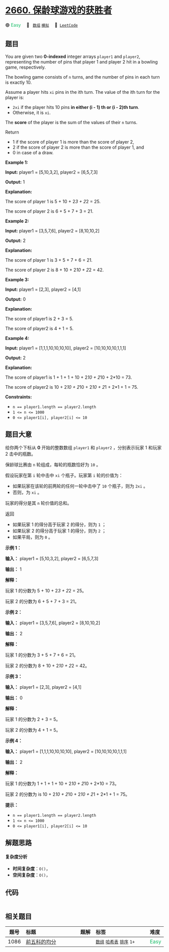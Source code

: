 # [2660. 保龄球游戏的获胜者](https://leetcode.com/problems/determine-the-winner-of-a-bowling-game)

🟢 <font color=#15bd66>Easy</font>&emsp; 🔖&ensp; [`数组`](/leetcode/outline/tag/array.md) [`模拟`](/leetcode/outline/tag/simulation.md)&emsp; 🔗&ensp;[`LeetCode`](https://leetcode.com/problems/determine-the-winner-of-a-bowling-game)


## 题目

You are given two **0-indexed** integer arrays `player1` and `player2`,
representing the number of pins that player 1 and player 2 hit in a bowling
game, respectively.

The bowling game consists of `n` turns, and the number of pins in each turn is
exactly 10.

Assume a player hits `xi` pins in the ith turn. The value of the ith turn for
the player is:

  * `2xi` if the player hits 10 pins **in either (i - 1) th or (i - 2)th turn**.
  * Otherwise, it is `xi`.

The **score** of the player is the sum of the values of their `n` turns.

Return

  * 1 if the score of player 1 is more than the score of player 2,
  * 2 if the score of player 2 is more than the score of player 1, and
  * 0 in case of a draw.



**Example 1:**

**Input:** player1 = [5,10,3,2], player2 = [6,5,7,3]

**Output:** 1

**Explanation:**

The score of player 1 is 5 + 10 + 2*3 + 2*2 = 25.

The score of player 2 is 6 + 5 + 7 + 3 = 21.

**Example 2:**

**Input:** player1 = [3,5,7,6], player2 = [8,10,10,2]

**Output:** 2

**Explanation:**

The score of player 1 is 3 + 5 + 7 + 6 = 21.

The score of player 2 is 8 + 10 + 2*10 + 2*2 = 42.

**Example 3:**

**Input:** player1 = [2,3], player2 = [4,1]

**Output:** 0

**Explanation:**

The score of player1 is 2 + 3 = 5.

The score of player2 is 4 + 1 = 5.

**Example 4:**

**Input:** player1 = [1,1,1,10,10,10,10], player2 = [10,10,10,10,1,1,1]

**Output:** 2

**Explanation:**

The score of player1 is 1 + 1 + 1 + 10 + 2*10 + 2*10 + 2*10 = 73.

The score of player2 is 10 + 2*10 + 2*10 + 2*10 + 2*1 + 2*1 + 1 = 75.



**Constraints:**

  * `n == player1.length == player2.length`
  * `1 <= n <= 1000`
  * `0 <= player1[i], player2[i] <= 10`


## 题目大意

给你两个下标从 **0** 开始的整数数组 `player1` 和 `player2` ，分别表示玩家 1 和玩家 2 击中的瓶数。

保龄球比赛由 `n` 轮组成，每轮的瓶数恰好为 `10` 。

假设玩家在第 `i` 轮中击中 `xi` 个瓶子。玩家第 `i` 轮的价值为：

  * 如果玩家在该轮的前两轮的任何一轮中击中了 `10` 个瓶子，则为 `2xi` 。
  * 否则，为 `xi` 。

玩家的得分是其 `n` 轮价值的总和。

返回

  * 如果玩家 1 的得分高于玩家 2 的得分，则为 `1` ；
  * 如果玩家 2 的得分高于玩家 1 的得分，则为 `2` ；
  * 如果平局，则为 `0` 。



**示例 1：**

**输入：** player1 = [5,10,3,2], player2 = [6,5,7,3]

**输出：** 1

**解释：**

玩家 1 的分数为 5 + 10 + 2*3 + 2*2 = 25。

玩家 2 的分数为 6 + 5 + 7 + 3 = 21。

**示例 2：**

**输入：** player1 = [3,5,7,6], player2 = [8,10,10,2]

**输出：** 2

**解释：**

玩家 1 的分数为 3 + 5 + 7 + 6 = 21。

玩家 2 的分数为 8 + 10 + 2*10 + 2*2 = 42。

**示例 3：**

**输入：** player1 = [2,3], player2 = [4,1]

**输出：** 0

**解释：**

玩家 1 的分数为 2 + 3 = 5。

玩家 2 的分数为 4 + 1 = 5。

**示例 4：**

**输入：** player1 = [1,1,1,10,10,10,10], player2 = [10,10,10,10,1,1,1]

**输出：** 2

**解释：**

玩家 1 的分数为 1 + 1 + 1 + 10 + 2*10 + 2*10 + 2*10 = 73。

玩家 2 的分数为 is 10 + 2*10 + 2*10 + 2*10 + 2*1 + 2*1 + 1 = 75。



**提示：**

  * `n == player1.length == player2.length`
  * `1 <= n <= 1000`
  * `0 <= player1[i], player2[i] <= 10`


## 解题思路

#### 复杂度分析

- **时间复杂度**：`O()`，
- **空间复杂度**：`O()`，

## 代码

```javascript

```

## 相关题目

| 题号 | 标题 | 题解 | 标签 | 难度 |
| :------: | :------ | :------: | :------ | :------ |
| 1086 | [前五科的均分](https://leetcode.com/problems/high-five) |  |  [`数组`](/leetcode/outline/tag/array.md) [`哈希表`](/leetcode/outline/tag/hash-table.md) [`排序`](/leetcode/outline/tag/sorting.md) `1+` | <font color=#15bd66>Easy</font> |

<style>
.blue {
    background-color: #096dd9;
    padding: 0.25rem 0.5rem;
    margin: 0;
    font-size: 0.85em;
    border-radius: 3px;
    color: white;
    font-weight: 500;
}
table th:first-of-type { width: 10%; }
table th:nth-of-type(2) { width: 35%; }
table th:nth-of-type(3) { width: 10%; }
table th:nth-of-type(4) { width: 35%; }
table th:nth-of-type(5) { width: 10%; }
</style>
